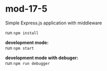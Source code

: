 # mod-17-5
Simple Express.js application with middleware

run `npm install`  

**development mode:**  
run `npm start`  

**development mode with debuger:**  
run `npm run debugger`  
